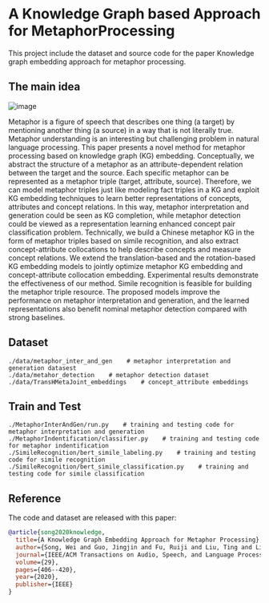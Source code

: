 # A Knowledge Graph based Approach for MetaphorProcessing
 This project include the dataset and source code for the paper Knowledge graph embedding approach for metaphor processing. 
 
## The main idea
![image](https://user-images.githubusercontent.com/42745094/135192649-9123abc2-7d83-4987-8fe3-39a5422104db.png)

Metaphor is a figure of speech that describes one thing (a target) by mentioning another thing (a source) in a way that is not literally true. Metaphor understanding is an interesting but challenging problem in natural language processing. This paper presents a novel method for metaphor processing based on knowledge graph (KG) embedding. Conceptually, we abstract the structure of a metaphor as an attribute-dependent relation between the target and the source. Each specific metaphor can be represented as a metaphor triple (target, attribute, source). Therefore, we can model metaphor triples just like modeling fact triples in a KG and exploit KG embedding techniques to learn better representations of concepts, attributes and concept relations. In this way, metaphor interpretation and generation could be seen as KG completion, while metaphor detection could be viewed as a representation learning enhanced concept pair classification problem. Technically, we build a Chinese metaphor KG in the form of metaphor triples based on simile recognition, and also extract concept-attribute collocations to help describe concepts and measure concept relations. We extend the translation-based and the rotation-based KG embedding models to jointly optimize metaphor KG embedding and concept-attribute collocation embedding. Experimental results demonstrate the effectiveness of our method. Simile recognition is feasible for building the metaphor triple resource. The proposed models improve the performance on metaphor interpretation and generation, and the learned representations also benefit nominal metaphor detection compared with strong baselines.



## Dataset
```
./data/metaphor_inter_and_gen    # metaphor interpretation and generation datasest 
./data/metahor_detection    # metaphor detection dataset
./data/TransHMetaJoint_embeddings    # concept_attribute embeddings
```
## Train and Test
```
./MetaphorInterAndGen/run.py    # training and testing code for metaphor interpretation and generation
./MetaphorIndentification/classifier.py    # training and testing code for metaphor indentification
./SimileRecognition/bert_simile_labeling.py    # training and testing code for simile recognition
./SimileRecognition/bert_simile_classification.py    # training and testing code for simile classification
```
## Reference
The code and dataset are released with this paper:
```bibtex
@article{song2020knowledge,
  title={A Knowledge Graph Embedding Approach for Metaphor Processing},
  author={Song, Wei and Guo, Jingjin and Fu, Ruiji and Liu, Ting and Liu, Lizhen},
  journal={IEEE/ACM Transactions on Audio, Speech, and Language Processing},
  volume={29},
  pages={406--420},
  year={2020},
  publisher={IEEE}
}
```
